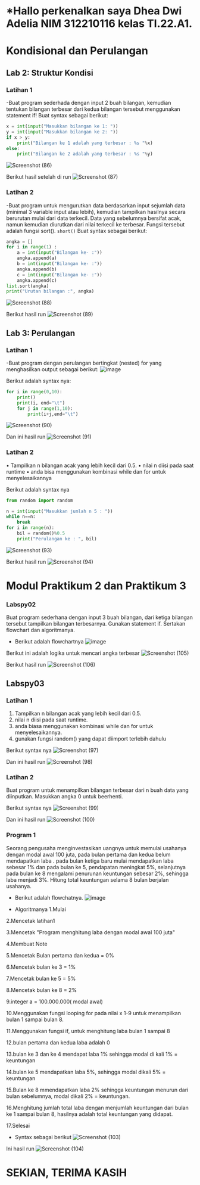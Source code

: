 # *Hallo perkenalkan saya Dhea Dwi Adelia NIM 312210116 kelas TI.22.A1.
# Kondisional dan Perulangan
## Lab 2: Struktur Kondisi
### Latihan 1
-Buat program sederhada dengan input 2 buah bilangan, kemudian tentukan bilangan terbesar dari kedua bilangan tersebut menggunakan statement if!
Buat syntax sebagai berikut:
``` python
x = int(input("Masukkan bilangan ke 1: "))
y = int(input("Masukkan bilangan ke 2: "))
if x > y:
    print("Bilangan ke 1 adalah yang terbesar : %s "%x)
else:
    print("Bilangan ke 2 adalah yang terbesar : %s "%y)
```
![Screenshot (86)](https://user-images.githubusercontent.com/115794875/200199830-c1679848-5482-436b-8136-45fb2f3ecf19.png)

Berikut hasil setelah di run
![Screenshot (87)](https://user-images.githubusercontent.com/115794875/200199847-d952cf53-af2e-419e-b5e7-ba25599d773c.png)

### Latihan 2
-Buat program untuk mengurutkan data berdasarkan input sejumlah data (minimal 3 variable input atau lebih), kemudian tampilkan hasilnya secara berurutan mulai dari data terkecil.
Data yang sebelumnya bersifat acak, namun kemudian diurutkan dari nilai terkecil ke terbesar.
Fungsi tersebut adalah fungsi sort().
``` short() ```
Buat syntax sebagai berikut:
``` python
angka = []
for i in range(1) :
    a = int(input("Bilangan ke- :"))
    angka.append(a)
    b = int(input("Bilangan ke- :"))
    angka.append(b)
    c = int(input("Bilangan ke- :"))
    angka.append(c)
list.sort(angka)
print("Urutan bilangan :", angka)
```
![Screenshot (88)](https://user-images.githubusercontent.com/115794875/200200029-8bcaae5f-5ec1-4d1a-ad46-b545381f072f.png)

Berikut hasil run
![Screenshot (89)](https://user-images.githubusercontent.com/115794875/200200194-0199a5f9-b839-4b4d-be05-9842252e3b98.png)

## Lab 3: Perulangan
### Latihan 1
-Buat program dengan perulangan bertingkat (nested) for yang menghasilkan output sebagai berikut:
![image](https://user-images.githubusercontent.com/115794875/200200369-c3870dd3-66b4-4b4f-ac53-1517530ef6b8.png)

Berikut adalah syntax nya:
``` python
for i in range(0,10):
    print()
    print(i, end="\t")
    for j in range(1,10):
        print(i+j,end="\t")
```
![Screenshot (90)](https://user-images.githubusercontent.com/115794875/200200430-cdc465ce-5d7f-43ed-ad9e-008445f2841c.png)

Dan ini hasil run
![Screenshot (91)](https://user-images.githubusercontent.com/115794875/200200456-18cf8d9f-504c-44ab-b603-9ea2908081e8.png)

### Latihan 2
• Tampilkan n bilangan acak yang lebih kecil dari 0.5.
• nilai n diisi pada saat runtime
• anda bisa menggunakan kombinasi while dan for untuk menyelesaikannya

Berikut adalah syntax nya
``` python
from random import random

n = int(input("Masukkan jumlah n 5 : "))
while n==n:
    break
for i in range(n):
    bil = random()%0.5
    print("Perulangan ke : ", bil)
```
![Screenshot (93)](https://user-images.githubusercontent.com/115794875/200200627-e029e4ab-c7e4-4979-83f7-536602651764.png)

Berikut hasil run
![Screenshot (94)](https://user-images.githubusercontent.com/115794875/200200685-608297f6-36b9-419f-899b-51dd8a6b48f4.png)


# Modul Praktikum 2 dan Praktikum 3
### Labspy02
Buat program sederhana dengan input 3 buah bilangan, dari ketiga bilangan tersebut tampilkan bilangan terbesarnya. Gunakan statement if. Sertakan flowchart dan algoritmanya.
- Berikut adalah flowchartnya
![image](https://user-images.githubusercontent.com/115794875/200201257-577ec925-c85d-42d6-b058-86d3e1e67ded.png)

Berikut ini adalah logika untuk mencari angka terbesar
![Screenshot (105)](https://user-images.githubusercontent.com/115794875/200201377-b3ca7545-2309-47a8-937e-e42bedc9f9d4.png)

Berikut hasil run
![Screenshot (106)](https://user-images.githubusercontent.com/115794875/200201406-19f6a1ec-79f5-4b0b-9c3a-f19777efef00.png)


## Labspy03
### Latihan 1
1. Tampilkan n bilangan acak yang lebih kecil dari 0.5.
2. nilai n diisi pada saat runtime.
3. anda biasa menggunakan kombinasi while dan for untuk menyelesaikannya.
4. gunakan fungsi random() yang dapat diimport terlebih dahulu

Berikut syntax nya
![Screenshot (97)](https://user-images.githubusercontent.com/115794875/200201711-410c5bbd-7515-49ab-9d4c-f5963178934a.png)

Dan ini hasil run
![Screenshot (98)](https://user-images.githubusercontent.com/115794875/200201728-edd8ed5f-e539-4e0f-937c-799189bf2549.png)

### Latihan 2
Buat program untuk menampilkan bilangan terbesar dari n buah data yang diinputkan. Masukkan angka 0 untuk beerhenti.

Berikut syntax nya
![Screenshot (99)](https://user-images.githubusercontent.com/115794875/200201809-dcbaf7ad-eff7-4c26-8173-478e084b06e1.png)

Dan ini hasil run
![Screenshot (100)](https://user-images.githubusercontent.com/115794875/200201823-660b4ec0-742c-4411-8676-49ff0085353b.png)

### Program 1
Seorang pengusaha menginvestasikan uangnya untuk memulai usahanya dengan modal awal 100 juta, pada bulan pertama dan kedua belum mendapatkan laba . pada bulan ketiga baru mulai mendapatkan laba sebesar 1% dan pada bulan ke 5, pendapatan meningkat 5%, selanjutnya pada bulan ke 8 mengalami penurunan keuntungan sebesar 2%, sehingga laba menjadi 3%. Hitung total keuntungan selama 8 bulan berjalan usahanya.

- Berikut adalah flowchatnya.
![image](https://user-images.githubusercontent.com/115794875/200202258-ee81883c-1c44-4f7d-84f0-609bd79b0785.png)

- Algoritmanya
1.Mulai

2.Mencetak latihan1

3.Mencetak "Program menghitung laba dengan modal awal 100 juta"

4.Membuat Note 

5.Mencetak Bulan pertama dan kedua = 0%

6.Mencetak bulan ke 3 = 1%

7.Mencetak bulan ke 5 = 5%

8.Mencetak bulan ke 8 = 2%

9.integer a = 100.000.000( modal awal)

10.Menggunakan fungsi looping for pada nilai x 1-9 untuk menampilkan 
bulan 1 sampai 
bulan 8.

11.Menggunakan fungsi if, untuk menghitung laba bulan 1 sampai 8

12.bulan pertama dan kedua laba adalah 0

13.bulan ke 3 dan ke 4 mendapat laba 1% sehingga modal di kali 1% = 
keuntungan

14.bulan ke 5 mendapatkan laba 5%, sehingga modal dikali 5% = keuntungan 

15.Bulan ke 8 mmendapatkan laba 2% sehingga keuntungan menurun dari 
bulan sebelumnya, 
modal dikali 2% = keuntungan.

16.Menghitung jumlah total laba dengan menjumlah keuntungan dari bulan 
ke 1 sampai 
bulan 8, hasilnya adalah total keuntungan yang didapat.

17.Selesai

- Syntax sebagai berikut
![Screenshot (103)](https://user-images.githubusercontent.com/115794875/200202373-116f2ac9-6316-4fda-a143-2ee4d9592615.png)

Ini hasil run
![Screenshot (104)](https://user-images.githubusercontent.com/115794875/200202397-f236dde2-a768-43b9-9054-5aaae4fb4e7d.png)

# SEKIAN, TERIMA KASIH
